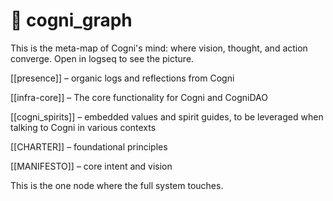 # 🔮 cogni_graph

This is the meta-map of Cogni's mind: where vision, thought, and action converge. Open in logseq to see the picture.



[[presence]] – organic logs and reflections from Cogni

[[infra-core]] – The core functionality for Cogni and CogniDAO

[[cogni_spirits]] – embedded values and spirit guides, to be leveraged when talking to Cogni in various contexts

[[CHARTER]] – foundational principles

[[MANIFESTO]] – core intent and vision

This is the one node where the full system touches.